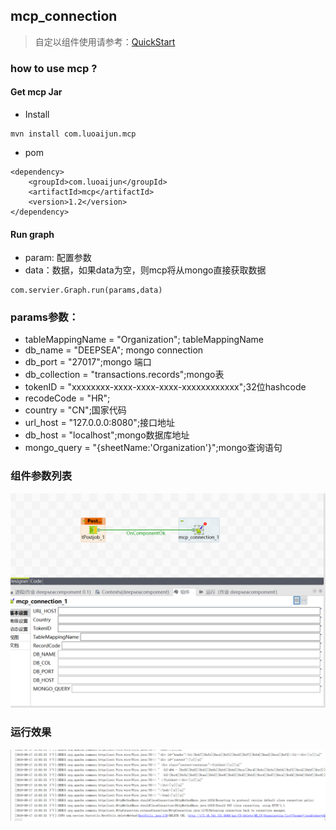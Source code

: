 ## mcp_connection

> 自定以组件使用请参考：[QuickStart](chapter3/chapter3.md)

### how to use mcp ?
#### Get mcp Jar

- Install 

```
mvn install com.luoaijun.mcp
```


- pom 

```
<dependency>
    <groupId>com.luoaijun</groupId>
    <artifactId>mcp</artifactId>
    <version>1.2</version>
</dependency>
```

#### Run graph

- param: 配置参数
- data：数据，如果data为空，则mcp将从mongo直接获取数据
```
com.servier.Graph.run(params,data)
```


### params参数：
- tableMappingName = "Organization"; tableMappingName
- db_name = "DEEPSEA"; mongo connection
- db_port = "27017";mongo 端口
- db_collection = "transactions.records";mongo表
- tokenID = "xxxxxxxx-xxxx-xxxx-xxxx-xxxxxxxxxxxx";32位hashcode
- recodeCode = "HR";
- country = "CN";国家代码
- url_host = "127.0.0.0:8080";接口地址
- db_host = "localhost";mongo数据库地址
- mongo_query = "{sheetName:'Organization'}";mongo查询语句
### 组件参数列表
![运行](resources/images/img.PNG? "参数")
### 运行效果
![效果](resources/images/img2.PNG? "效果")